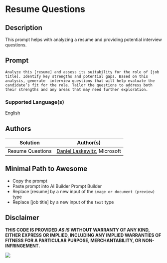 # Resume Questions

## Description

This prompt helps with analyzing a resume and providing potential interview questions.

## Prompt

```text
Analyze this [resume] and assess its suitability for the role of [job title]. Identify key strengths and potential gaps. Based on this analysis, generate  interview questions that will help evaluate the candidate’s fit for the role. Tailor the questions to address both their strengths and any areas that may need further exploration.
```

### Supported Language(s)

[English](./en-us/prompt.md)

## Authors

Solution|Author(s)
--------|---------
Resume Questions | [Daniel Laskewitz](https://www.github.com/laskewitz), Microsoft

## Minimal Path to Awesome

* Copy the prompt
* Paste prompt into AI Builder Prompt Builder
* Replace [resume] by a new input of the `image or document (preview)` type
* Replace [job title] by a new input of the `text` type

## Disclaimer

**THIS CODE IS PROVIDED *AS IS* WITHOUT WARRANTY OF ANY KIND, EITHER EXPRESS OR IMPLIED, INCLUDING ANY IMPLIED WARRANTIES OF FITNESS FOR A PARTICULAR PURPOSE, MERCHANTABILITY, OR NON-INFRINGEMENT.**

<img src="https://m365-visitor-stats.azurewebsites.net/powerplatform-prompts/samples/ai-builder/resume-questions" aria-hidden="true" />

